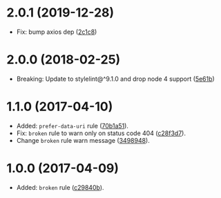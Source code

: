 # 2.0.1 (2019-12-28)

- Fix: bump axios dep ([2c1c8](https://github.com/ramasilveyra/stylelint-images/commit/2c1c86a6805ad46886ead23a0be9e06f81bf05b2))

# 2.0.0 (2018-02-25)

- Breaking: Update to stylelint@^9.1.0 and drop node 4 support ([5e61b](https://github.com/ramasilveyra/stylelint-images/commit/5e61b08aca34cb7adefb5b49136b87f7ed353a10))

# 1.1.0 (2017-04-10)

- Added: `prefer-data-uri` rule ([70b1a51](https://github.com/ramasilveyra/stylelint-images/commit/70b1a51ade48a37cf579bbf58dd13294869d71b6)).
- Fix: `broken` rule to warn only on status code 404 ([c28f3d7](https://github.com/ramasilveyra/stylelint-images/commit/c28f3d731a30a5edf3e03fdf6291a8af5de516e4)).
- Change `broken` rule warn message ([3498948](https://github.com/ramasilveyra/stylelint-images/commit/3498948f2b60cb54f25533abbb0cd20994471382)).

# 1.0.0 (2017-04-09)

- Added: `broken` rule ([c29840b](https://github.com/ramasilveyra/stylelint-images/commit/c29840b34bae1d149c242c09d686b4456842e7f1)).
